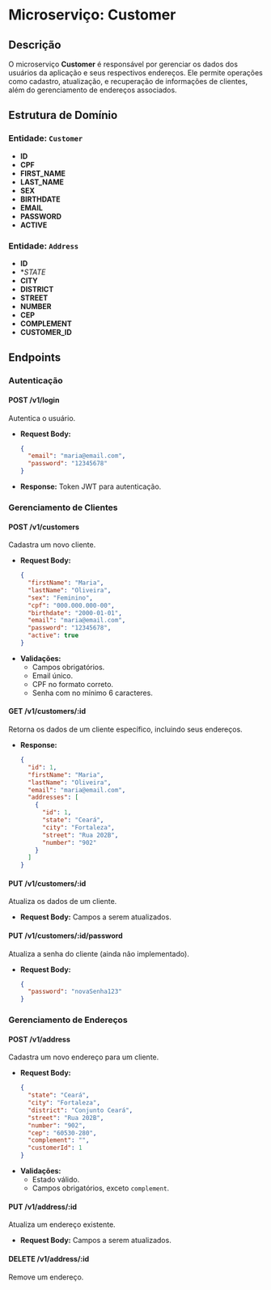 # Microserviço: Customer

## Descrição
O microserviço **Customer** é responsável por gerenciar os dados dos usuários da aplicação e seus respectivos endereços. Ele permite operações como cadastro, atualização, e recuperação de informações de clientes, além do gerenciamento de endereços associados.

## Estrutura de Domínio

### Entidade: `Customer`
- **ID**
- **CPF**
- **FIRST_NAME**
- **LAST_NAME**
- **SEX**
- **BIRTHDATE**
- **EMAIL**
- **PASSWORD**
- **ACTIVE**

### Entidade: `Address`
- **ID**
- **STATE*
- **CITY**
- **DISTRICT**
- **STREET**
- **NUMBER**
- **CEP**
- **COMPLEMENT**
- **CUSTOMER_ID**

## Endpoints

### Autenticação

#### **POST /v1/login**
Autentica o usuário.
- **Request Body:**
  ```json
  {
    "email": "maria@email.com",
    "password": "12345678"
  }
  ```
- **Response:** Token JWT para autenticação.

### Gerenciamento de Clientes

#### **POST /v1/customers**
Cadastra um novo cliente.
- **Request Body:**
  ```json
  {
    "firstName": "Maria",
    "lastName": "Oliveira",
    "sex": "Feminino",
    "cpf": "000.000.000-00",
    "birthdate": "2000-01-01",
    "email": "maria@email.com",
    "password": "12345678",
    "active": true
  }
  ```
- **Validações:**
    - Campos obrigatórios.
    - Email único.
    - CPF no formato correto.
    - Senha com no mínimo 6 caracteres.

#### **GET /v1/customers/:id**
Retorna os dados de um cliente específico, incluindo seus endereços.
- **Response:**
  ```json
  {
    "id": 1,
    "firstName": "Maria",
    "lastName": "Oliveira",
    "email": "maria@email.com",
    "addresses": [
      {
        "id": 1,
        "state": "Ceará",
        "city": "Fortaleza",
        "street": "Rua 202B",
        "number": "902"
      }
    ]
  }
  ```

#### **PUT /v1/customers/:id**
Atualiza os dados de um cliente.
- **Request Body:** Campos a serem atualizados.

#### **PUT /v1/customers/:id/password**
Atualiza a senha do cliente (ainda não implementado).
- **Request Body:**
  ```json
  {
    "password": "novaSenha123"
  }
  ```

### Gerenciamento de Endereços

#### **POST /v1/address**
Cadastra um novo endereço para um cliente.
- **Request Body:**
  ```json
  {
    "state": "Ceará",
    "city": "Fortaleza",
    "district": "Conjunto Ceará",
    "street": "Rua 202B",
    "number": "902",
    "cep": "60530-280",
    "complement": "",
    "customerId": 1
  }
  ```
- **Validações:**
    - Estado válido.
    - Campos obrigatórios, exceto `complement`.

#### **PUT /v1/address/:id**
Atualiza um endereço existente.
- **Request Body:** Campos a serem atualizados.

#### **DELETE /v1/address/:id**
Remove um endereço.